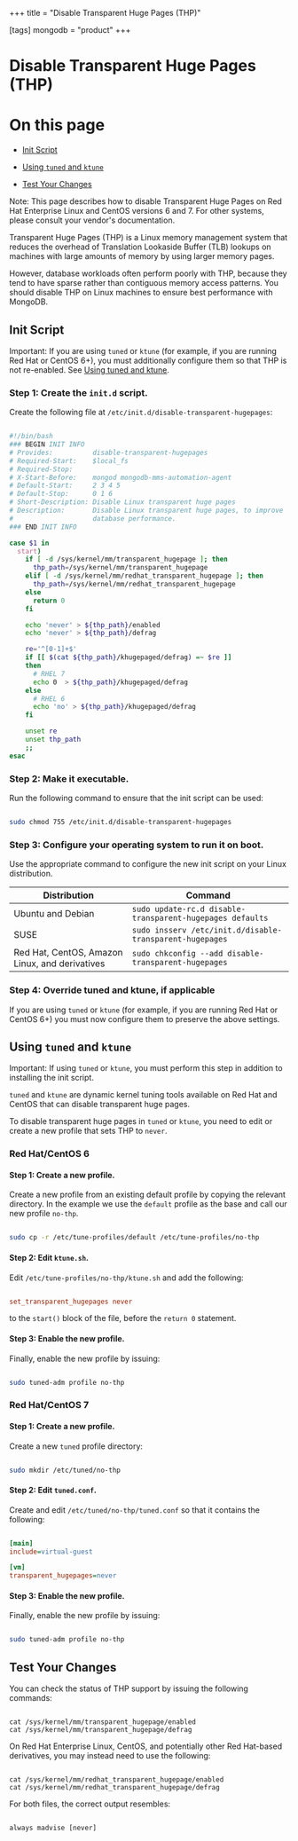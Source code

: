 +++
title = "Disable Transparent Huge Pages (THP)"

[tags]
mongodb = "product"
+++
# Disable Transparent Huge Pages (THP)


# On this page

* [Init Script](#init-script)

* [Using ``tuned`` and ``ktune``](#using-tuned-and-ktune)

* [Test Your Changes](#test-your-changes)

Note: This page describes how to disable Transparent Huge Pages on Red Hat Enterprise Linux and CentOS versions 6 and 7. For other systems, please consult your vendor's documentation.

Transparent Huge Pages (THP) is a Linux memory management system
that reduces the overhead of Translation Lookaside Buffer (TLB) lookups on
machines with large amounts of memory by using larger memory pages.

However, database workloads often perform poorly with THP,
because they tend to have sparse rather than contiguous memory access
patterns. You should disable THP on Linux machines to ensure best performance
with MongoDB.


## Init Script

Important: If you are using ``tuned`` or ``ktune`` (for example, if you are running Red Hat or CentOS 6+), you must additionally configure them so that THP is not re-enabled. See [Using tuned and ktune](#configure-thp-tuned).


### Step 1: Create the ``init.d`` script.

Create the following file at ``/etc/init.d/disable-transparent-hugepages``:

```sh

#!/bin/bash
### BEGIN INIT INFO
# Provides:          disable-transparent-hugepages
# Required-Start:    $local_fs
# Required-Stop:
# X-Start-Before:    mongod mongodb-mms-automation-agent
# Default-Start:     2 3 4 5
# Default-Stop:      0 1 6
# Short-Description: Disable Linux transparent huge pages
# Description:       Disable Linux transparent huge pages, to improve
#                    database performance.
### END INIT INFO

case $1 in
  start)
    if [ -d /sys/kernel/mm/transparent_hugepage ]; then
      thp_path=/sys/kernel/mm/transparent_hugepage
    elif [ -d /sys/kernel/mm/redhat_transparent_hugepage ]; then
      thp_path=/sys/kernel/mm/redhat_transparent_hugepage
    else
      return 0
    fi

    echo 'never' > ${thp_path}/enabled
    echo 'never' > ${thp_path}/defrag

    re='^[0-1]+$'
    if [[ $(cat ${thp_path}/khugepaged/defrag) =~ $re ]]
    then
      # RHEL 7
      echo 0  > ${thp_path}/khugepaged/defrag
    else
      # RHEL 6
      echo 'no' > ${thp_path}/khugepaged/defrag
    fi

    unset re
    unset thp_path
    ;;
esac

```


### Step 2: Make it executable.

Run the following command to ensure that the init script can be used:

```sh

sudo chmod 755 /etc/init.d/disable-transparent-hugepages

```


### Step 3: Configure your operating system to run it on boot.

Use the appropriate command to configure the new init script on your Linux
distribution.

| Distribution | Command
| ------------ | -------
| Ubuntu and Debian | ``sudo update-rc.d disable-transparent-hugepages defaults``
| SUSE              | ``sudo insserv /etc/init.d/disable-transparent-hugepages``
| Red Hat, CentOS, Amazon Linux, and derivatives | ``sudo chkconfig --add disable-transparent-hugepages``


### Step 4: Override tuned and ktune, if applicable

If you are using ``tuned`` or ``ktune`` (for example, if you are running
Red Hat or CentOS 6+) you must now configure them to preserve the above
settings.


## Using ``tuned`` and ``ktune``

Important: If using ``tuned`` or ``ktune``, you must perform this step in addition to installing the init script.

``tuned`` and ``ktune`` are dynamic kernel tuning tools available on Red Hat
and CentOS that can disable transparent huge pages.

To disable transparent huge pages in ``tuned`` or ``ktune``, you need to edit or
create a new profile that sets THP to ``never``.


### Red Hat/CentOS 6


#### Step 1: Create a new profile.

Create a new profile from an existing default
profile by copying the relevant directory. In the example we use
the ``default`` profile as the base and call our new profile ``no-thp``.

```sh

sudo cp -r /etc/tune-profiles/default /etc/tune-profiles/no-thp

```


#### Step 2: Edit ``ktune.sh``.

Edit ``/etc/tune-profiles/no-thp/ktune.sh`` and add the following:

```cfg

set_transparent_hugepages never

```

to the ``start()`` block of the file, before the ``return 0``
statement.


#### Step 3: Enable the new profile.

Finally, enable the new profile by issuing:

```sh

sudo tuned-adm profile no-thp

```


### Red Hat/CentOS 7


#### Step 1: Create a new profile.

Create a new ``tuned`` profile directory:

```sh

sudo mkdir /etc/tuned/no-thp

```


#### Step 2: Edit ``tuned.conf``.

Create and edit ``/etc/tuned/no-thp/tuned.conf`` so that it contains the
following:

```ini

[main]
include=virtual-guest

[vm]
transparent_hugepages=never

```


#### Step 3: Enable the new profile.

Finally, enable the new profile by issuing:

```sh

sudo tuned-adm profile no-thp

```


## Test Your Changes

You can check the status of THP support by issuing the following commands:

```

cat /sys/kernel/mm/transparent_hugepage/enabled
cat /sys/kernel/mm/transparent_hugepage/defrag

```

On Red Hat Enterprise Linux, CentOS, and potentially other Red
Hat-based derivatives, you may instead need to use the following:

```

cat /sys/kernel/mm/redhat_transparent_hugepage/enabled
cat /sys/kernel/mm/redhat_transparent_hugepage/defrag

```

For both files, the correct output resembles:

```

always madvise [never]

```
